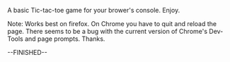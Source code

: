 A basic Tic-tac-toe game for your brower's console. Enjoy.


Note: Works best on firefox. On Chrome you have to quit and reload the page. There seems to be a bug with the current version of Chrome's Dev-Tools and page prompts. Thanks.

--FINISHED--
